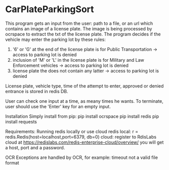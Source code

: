 # CarPlateParkingSort
This program gets an input from the user: path to a file, or an url which contains an image of a license plate.
The image is being processed by ocrspace to extract the txt of the license plate.
The program decides if the vehicle may enter the parking lot by these rules:
1) '6' or 'G' at the end of the license plate is for Public Transportation -> access to parking lot is denied
2) inclusion of 'M' or 'L' in the license plate is for Military and Law Enforcement vehicles -> access to parking lot is denied
3) license plate the does not contain any latter -> access to parking lot is denied

License plate, vehicle type, time of the attempt to enter, approved or denied entrance is stored in redis DB.

User can check one input at a time, as meany times he wants.
To terminate, user should use the 'Enter' key for an empty input.

Installation
Simply install from pip:
pip install ocrspace
pip install redis
pip install requests

Requirements:
Running redis locally or use cloud redis
local: r = redis.Redis(host=localhost,port=6379, db=0)
cloud: register to RdisLabs cloud at https://redislabs.com/redis-enterprise-cloud/overview/
        you will get a host, port and a password.


OCR Exceptions are handled by OCR, for example:
timeout
not a valid file format
